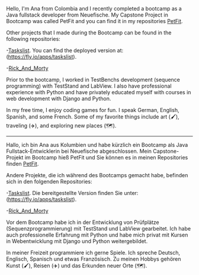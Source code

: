 
Hello, I'm Ana from Colombia and I recently completed a bootcamp as a Java fullstack developer from Neuefische. My Capstone Project in Bootcamp was called PetFit and you can find it in my repositories [PetFit](https://github.com/Anmavel/PetFit). 

Other projects that I made during the Bootcamp can be found in the following repositories:

-[Taskslist](https://github.com/Anmavel/neuefische-spring-security-cgn-java-23-1). You can find the deployed version at: (https://fly.io/apps/taskslist).

-[Rick_And_Morty](https://github.com/Anmavel/Rick_And_Morty_Paging_Task)

Prior to the bootcamp, I worked in TestBenchs development (sequence programming) with TestStand and LabView. I also have professional experience with Python and have privately educated myself with courses in web development with Django and Python.

In my free time, I enjoy coding games for fun. I speak German, English, Spanish, and some French. Some of my favorite things include art (🖌️), traveling (✈️), and exploring new places (🗺️).
________________________________________________________________________________________________________________________________________________________
Hallo, ich bin Ana aus Kolumbien und habe kürzlich ein Bootcamp als Java Fullstack-Entwicklerin bei Neuefische abgeschlossen. Mein Capstone-Projekt im Bootcamp hieß PetFit und Sie können es in meinen Repositories finden  [PetFit](https://github.com/Anmavel/PetFit). 

Andere Projekte, die ich während des Bootcamps gemacht habe, befinden sich in den folgenden Repositories:

-[Taskslist](https://github.com/Anmavel/neuefische-spring-security-cgn-java-23-1). Die bereitgestellte Version finden Sie unter:(https://fly.io/apps/taskslist).

-[Rick_And_Morty](https://github.com/Anmavel/Rick_And_Morty_Paging_Task)

Vor dem Bootcamp habe ich in der Entwicklung von Prüfplätze (Sequenzprogrammierung) mit TestStand und LabView gearbeitet. Ich habe auch professionelle Erfahrung mit Python und habe mich privat mit Kursen in Webentwicklung mit Django und Python weitergebildet.

In meiner Freizeit programmiere ich gerne Spiele. Ich spreche Deutsch, Englisch, Spanisch und etwas Französisch. Zu meinen Hobbys gehören Kunst (🖌️), Reisen (✈️) und das Erkunden neuer Orte (🗺️).

<!--
**Anmavel/Anmavel** is a ✨ _special_ ✨ repository because its `README.md` (this file) appears on your GitHub profile.

Here are some ideas to get you started:

- 🔭 I’m currently working on ...
- 🌱 I’m currently learning ...
- 👯 I’m looking to collaborate on ...
- 🤔 I’m looking for help with ...
- 💬 Ask me about ...
- 📫 How to reach me: ...
- 😄 Pronouns: ...
- ⚡ Fun fact: ...
-->

